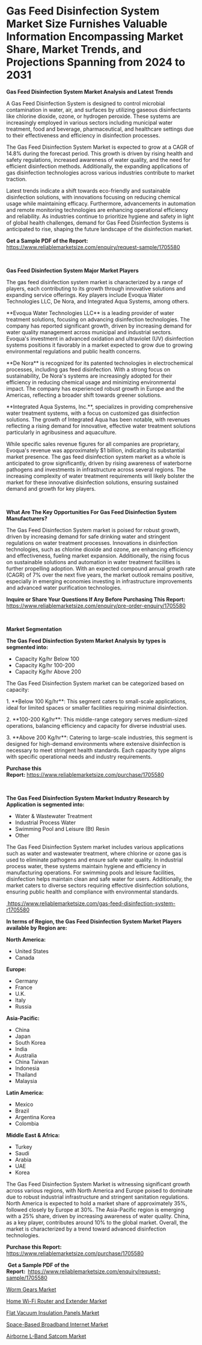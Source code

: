 <p><h1>Gas Feed Disinfection System Market Size Furnishes Valuable Information Encompassing Market Share, Market Trends, and Projections Spanning from 2024 to 2031</h1></p><p><strong>Gas Feed Disinfection System Market Analysis and Latest Trends</strong></p>
<p><p>A Gas Feed Disinfection System is designed to control microbial contamination in water, air, and surfaces by utilizing gaseous disinfectants like chlorine dioxide, ozone, or hydrogen peroxide. These systems are increasingly employed in various sectors including municipal water treatment, food and beverage, pharmaceutical, and healthcare settings due to their effectiveness and efficiency in disinfection processes.</p><p>The Gas Feed Disinfection System Market is expected to grow at a CAGR of 14.8% during the forecast period. This growth is driven by rising health and safety regulations, increased awareness of water quality, and the need for efficient disinfection methods. Additionally, the expanding applications of gas disinfection technologies across various industries contribute to market traction.</p><p>Latest trends indicate a shift towards eco-friendly and sustainable disinfection solutions, with innovations focusing on reducing chemical usage while maintaining efficacy. Furthermore, advancements in automation and remote monitoring technologies are enhancing operational efficiency and reliability. As industries continue to prioritize hygiene and safety in light of global health challenges, demand for Gas Feed Disinfection Systems is anticipated to rise, shaping the future landscape of the disinfection market.</p></p>
<p><strong>Get a Sample PDF of the Report:&nbsp;</strong> <a href="https://www.reliablemarketsize.com/enquiry/request-sample/1705580?utm_campaign=1550&utm_medium=2&utm_source=Github&utm_content=ia&utm_term=21102024&utm_id=gas-feed-disinfection-system">https://www.reliablemarketsize.com/enquiry/request-sample/1705580</a></p>
<p>&nbsp;</p>
<p><strong>Gas Feed Disinfection System Major Market Players</strong></p>
<p><p>The gas feed disinfection system market is characterized by a range of players, each contributing to its growth through innovative solutions and expanding service offerings. Key players include Evoqua Water Technologies LLC, De Nora, and Integrated Aqua Systems, among others.</p><p>**Evoqua Water Technologies LLC** is a leading provider of water treatment solutions, focusing on advancing disinfection technologies. The company has reported significant growth, driven by increasing demand for water quality management across municipal and industrial sectors. Evoqua's investment in advanced oxidation and ultraviolet (UV) disinfection systems positions it favorably in a market expected to grow due to growing environmental regulations and public health concerns.</p><p>**De Nora** is recognized for its patented technologies in electrochemical processes, including gas feed disinfection. With a strong focus on sustainability, De Nora's systems are increasingly adopted for their efficiency in reducing chemical usage and minimizing environmental impact. The company has experienced robust growth in Europe and the Americas, reflecting a broader shift towards greener solutions.</p><p>**Integrated Aqua Systems, Inc.**, specializes in providing comprehensive water treatment systems, with a focus on customized gas disinfection solutions. The growth of Integrated Aqua has been notable, with revenues reflecting a rising demand for innovative, effective water treatment solutions particularly in agribusiness and aquaculture.</p><p>While specific sales revenue figures for all companies are proprietary, Evoqua's revenue was approximately $1 billion, indicating its substantial market presence. The gas feed disinfection system market as a whole is anticipated to grow significantly, driven by rising awareness of waterborne pathogens and investments in infrastructure across several regions. The increasing complexity of water treatment requirements will likely bolster the market for these innovative disinfection solutions, ensuring sustained demand and growth for key players.</p></p>
<p>&nbsp;</p>
<p><strong>What Are The Key Opportunities For Gas Feed Disinfection System Manufacturers?</strong></p>
<p><p>The Gas Feed Disinfection System market is poised for robust growth, driven by increasing demand for safe drinking water and stringent regulations on water treatment processes. Innovations in disinfection technologies, such as chlorine dioxide and ozone, are enhancing efficiency and effectiveness, fueling market expansion. Additionally, the rising focus on sustainable solutions and automation in water treatment facilities is further propelling adoption. With an expected compound annual growth rate (CAGR) of 7% over the next five years, the market outlook remains positive, especially in emerging economies investing in infrastructure improvements and advanced water purification technologies.</p></p>
<p><strong>Inquire or Share Your Questions If Any Before Purchasing This Report:</strong> <a href="https://www.reliablemarketsize.com/enquiry/pre-order-enquiry/1705580?utm_campaign=1550&utm_medium=2&utm_source=Github&utm_content=ia&utm_term=21102024&utm_id=gas-feed-disinfection-system">https://www.reliablemarketsize.com/enquiry/pre-order-enquiry/1705580</a></p>
<p>&nbsp;</p>
<p><strong>Market Segmentation</strong></p>
<p><strong>The Gas Feed Disinfection System Market Analysis by types is segmented into:</strong></p>
<p><ul><li>Capacity Kg/hr Below 100</li><li>Capacity Kg/hr 100-200</li><li>Capacity Kg/hr Above 200</li></ul></p>
<p><p>The Gas Feed Disinfection System market can be categorized based on capacity: </p><p>1. **Below 100 Kg/hr**: This segment caters to small-scale applications, ideal for limited spaces or smaller facilities requiring minimal disinfection.</p><p>2. **100-200 Kg/hr**: This middle-range category serves medium-sized operations, balancing efficiency and capacity for diverse industrial uses.</p><p>3. **Above 200 Kg/hr**: Catering to large-scale industries, this segment is designed for high-demand environments where extensive disinfection is necessary to meet stringent health standards. Each capacity type aligns with specific operational needs and industry requirements.</p></p>
<p><strong>Purchase this Report:&nbsp;</strong><a href="https://www.reliablemarketsize.com/purchase/1705580?utm_campaign=1550&utm_medium=2&utm_source=Github&utm_content=ia&utm_term=21102024&utm_id=gas-feed-disinfection-system">https://www.reliablemarketsize.com/purchase/1705580</a></p>
<p>&nbsp;</p>
<p><strong>The Gas Feed Disinfection System Market Industry Research by Application is segmented into:</strong></p>
<p><ul><li>Water & Wastewater Treatment</li><li>Industrial Process Water</li><li>Swimming Pool and Leisure (Bt) Resin</li><li>Other</li></ul></p>
<p><p>The Gas Feed Disinfection System market includes various applications such as water and wastewater treatment, where chlorine or ozone gas is used to eliminate pathogens and ensure safe water quality. In industrial process water, these systems maintain hygiene and efficiency in manufacturing operations. For swimming pools and leisure facilities, disinfection helps maintain clean and safe water for users. Additionally, the market caters to diverse sectors requiring effective disinfection solutions, ensuring public health and compliance with environmental standards.</p></p>
<p><a href="https://www.reliablemarketsize.com/gas-feed-disinfection-system-r1705580?utm_campaign=1550&utm_medium=2&utm_source=Github&utm_content=ia&utm_term=21102024&utm_id=gas-feed-disinfection-system">&nbsp;https://www.reliablemarketsize.com/gas-feed-disinfection-system-r1705580</a></p>
<p><strong>In terms of Region, the Gas Feed Disinfection System Market Players available by Region are:</strong></p>
<p>
    <p> <strong> North America: </strong>
        <ul>
            <li>United States</li>
            <li>Canada</li>
        </ul>
        </p> 
    <p> <strong> Europe: </strong>
        <ul>
            <li>Germany</li>
            <li>France</li>
            <li>U.K.</li>
            <li>Italy</li>
            <li>Russia</li>
        </ul>
        </p> 
    <p> <strong> Asia-Pacific: </strong>
        <ul>
            <li>China</li>
            <li>Japan</li>
            <li>South Korea</li>
            <li>India</li>
            <li>Australia</li>
            <li>China Taiwan</li>
            <li>Indonesia</li>
            <li>Thailand</li>
            <li>Malaysia</li>
        </ul>
        </p> 
    <p> <strong> Latin America: </strong>
        <ul>
            <li>Mexico</li>
            <li>Brazil</li>
            <li>Argentina Korea</li>
            <li>Colombia</li>
        </ul>
        </p> 
    <p> <strong> Middle East & Africa: </strong>
        <ul>
            <li>Turkey</li>
            <li>Saudi</li>
            <li>Arabia</li>
            <li>UAE</li>
            <li>Korea</li>
        </ul>
    </p>
    </p>
<p><p>The Gas Feed Disinfection System Market is witnessing significant growth across various regions, with North America and Europe poised to dominate due to robust industrial infrastructure and stringent sanitation regulations. North America is expected to hold a market share of approximately 35%, followed closely by Europe at 30%. The Asia-Pacific region is emerging with a 25% share, driven by increasing awareness of water quality. China, as a key player, contributes around 10% to the global market. Overall, the market is characterized by a trend toward advanced disinfection technologies.</p></p>
<p><strong>Purchase this Report: </strong><a href="https://www.reliablemarketsize.com/purchase/1705580?utm_campaign=1550&utm_medium=2&utm_source=Github&utm_content=ia&utm_term=21102024&utm_id=gas-feed-disinfection-system">https://www.reliablemarketsize.com/purchase/1705580</a></p>
<p>&nbsp;<strong>Get a Sample PDF of the Report:&nbsp;&nbsp;</strong><a href="https://www.reliablemarketsize.com/enquiry/request-sample/1705580?utm_campaign=1550&utm_medium=2&utm_source=Github&utm_content=ia&utm_term=21102024&utm_id=gas-feed-disinfection-system">https://www.reliablemarketsize.com/enquiry/request-sample/1705580</a></p>
<p><strong></strong></p>
<p><p><a href="https://issuu.com/reportprime-2/docs/worm-gears-market-size-2030.pptx_38cc2ec83fa172?utm_campaign=1550&utm_medium=2&utm_source=Github&utm_content=ia&utm_term=21102024&utm_id=gas-feed-disinfection-system">Worm Gears Market</a></p><p><a href="https://www.linkedin.com/pulse/global-home-wi-fi-router-extender-market-pulse-trends-growth-hio1f?utm_campaign=1550&utm_medium=2&utm_source=Github&utm_content=ia&utm_term=21102024&utm_id=gas-feed-disinfection-system">Home Wi-Fi Router and Extender Market</a></p><p><a href="https://github.com/ChiragRp1/Market-Research-Report-List-6/blob/main/flat-vacuum-insulation-panels-market.md?utm_campaign=1550&utm_medium=2&utm_source=Github&utm_content=ia&utm_term=21102024&utm_id=gas-feed-disinfection-system">Flat Vacuum Insulation Panels Market</a></p><p><a href="https://www.linkedin.com/pulse/space-based-broadband-internet-spectrum-usage-patterns-sector-egrif?utm_campaign=1550&utm_medium=2&utm_source=Github&utm_content=ia&utm_term=21102024&utm_id=gas-feed-disinfection-system">Space-Based Broadband Internet Market</a></p><p><a href="https://www.linkedin.com/pulse/airborne-l-band-satcom-market-size-share-growth-analysis-type-blrff?utm_campaign=1550&utm_medium=2&utm_source=Github&utm_content=ia&utm_term=21102024&utm_id=gas-feed-disinfection-system">Airborne L-Band Satcom Market</a></p></p>